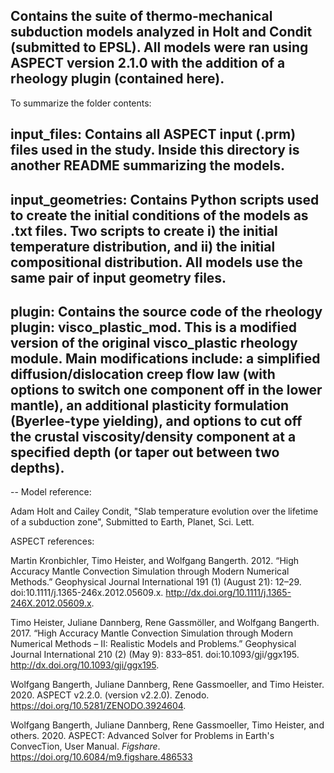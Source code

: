 ## Contains the suite of thermo-mechanical subduction models analyzed in Holt and Condit (submitted to EPSL). All models were ran using ASPECT version 2.1.0 with the addition of a rheology plugin (contained here). 

To summarize the folder contents:

## input_files:  Contains all ASPECT input (.prm) files used in the study. Inside this directory is another README summarizing the models. 

## input_geometries: Contains Python scripts used to create the initial conditions of the models as .txt files. Two scripts to create i) the initial temperature distribution, and ii) the initial compositional distribution. All models use the same pair of input geometry files. 

## plugin: Contains the source code of the rheology plugin: visco_plastic_mod. This is a modified version of the original visco_plastic rheology module. Main modifications include: a simplified diffusion/dislocation creep flow law (with options to switch one component off in the lower mantle), an additional plasticity formulation (Byerlee-type yielding), and options to cut off the crustal viscosity/density component at a specified depth (or taper out between two depths). 

--
Model reference:

Adam Holt and Cailey Condit, "Slab temperature evolution over the lifetime of a subduction zone", Submitted to Earth, Planet, Sci. Lett.

ASPECT references:

Martin Kronbichler, Timo Heister, and Wolfgang Bangerth. 2012. “High Accuracy Mantle Convection Simulation through Modern Numerical Methods.” Geophysical Journal International 191 (1) (August 21): 12–29. doi:10.1111/j.1365-246x.2012.05609.x. http://dx.doi.org/10.1111/j.1365-246X.2012.05609.x.

Timo Heister, Juliane Dannberg, Rene Gassmöller, and Wolfgang Bangerth. 2017. “High Accuracy Mantle Convection Simulation through Modern Numerical Methods – II: Realistic Models and Problems.” Geophysical Journal International 210 (2) (May 9): 833–851. doi:10.1093/gji/ggx195. http://dx.doi.org/10.1093/gji/ggx195.

Wolfgang Bangerth, Juliane Dannberg, Rene Gassmoeller, and Timo Heister. 2020. ASPECT v2.2.0. (version v2.2.0). Zenodo. https://doi.org/10.5281/ZENODO.3924604.

Wolfgang Bangerth, Juliane Dannberg, Rene Gassmoeller, Timo Heister, and others. 2020. ASPECT: Advanced Solver for Problems in Earth's ConvecTion, User Manual. <i>Figshare</i>. https://doi.org/10.6084/m9.figshare.486533

